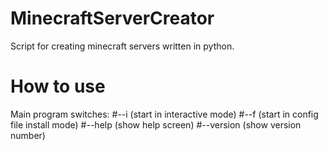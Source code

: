 # MinecraftServerCreator
Script for creating minecraft servers written in python.

# How to use
Main program switches:
#--i (start in interactive mode)
#--f (start in config file install mode)
#--help (show help screen)
#--version (show version number)
